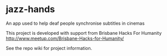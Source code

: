 # jazz-hands
An app used to help deaf people synchronise subtitles in cinemas

This project is developed with support from Brisbane Hacks For Humanity 
http://www.meetup.com/Brisbane-Hacks-for-Humanity/

See the repo wiki for project information.
